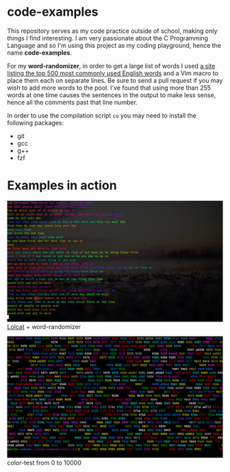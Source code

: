 # code-examples


This repository serves as my code practice outside of school, making only things I find interesting. I am very passionate about the C Programming Language and so I'm using this project as my coding playground, hence the name **code-examples**.


For my **word-randomizer**, in order to get a large list of words I used [a site listing the top 500 most commonly used English words](https://www.smart-words.org/500-most-commonly-used-english-words.html) and a Vim macro to place them each on separate lines. Be sure to send a pull request if you may wish to add more words to the pool. I've found that using more than 255 words at one time causes the sentences in the output to make less sense, hence all the comments past that line number.

In order to use the compilation script ``co`` you may need to install the following packages:

  * git
  * gcc
  * g++
  * fzf


# Examples in action

![lolcat + word-randomizer](word-randomizer/word-randomizer.png "word-randomizer") [Lolcat](https://github.com/busyloop/lolcat) + word-randomizer

![color-test](color-test/color-test.png "color-test") color-test from 0 to 10000
